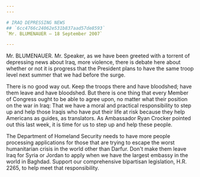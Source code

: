 ```yaml
---
---

# IRAQ DEPRESSING NEWS
## `6cc4766c24062e531b837aad57de8593`
`Mr. BLUMENAUER — 18 September 2007`

---
```



Mr. BLUMENAUER. Mr. Speaker, as we have been greeted with a torrent 
of depressing news about Iraq, more violence, there is debate here 
about whether or not it is progress that the President plans to have 
the same troop level next summer that we had before the surge.

There is no good way out. Keep the troops there and have bloodshed; 
have them leave and have bloodshed. But there is one thing that every 
Member of Congress ought to be able to agree upon, no matter what their 
position on the war in Iraq: That we have a moral and practical 
responsibility to step up and help those Iraqis who have put their life 
at risk because they help Americans as guides, as translators. As 
Ambassador Ryan Crocker pointed out this last week, it is time for us 
to step up and help these people.

The Department of Homeland Security needs to have more people 
processing applications for those that are trying to escape the worst 
humanitarian crisis in the world other than Darfur. Don't make them 
leave Iraq for Syria or Jordan to apply when we have the largest 
embassy in the world in Baghdad. Support our comprehensive bipartisan 
legislation, H.R. 2265, to help meet that responsibility.
